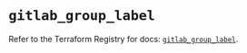 # `gitlab_group_label`

Refer to the Terraform Registry for docs: [`gitlab_group_label`](https://registry.terraform.io/providers/gitlabhq/gitlab/17.0.1/docs/resources/group_label).
